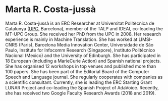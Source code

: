 # Marta R. Costa-jussà

Marta R. Costa-jussà is an ERC Researcher at Universitat Politècnica de Catalunya ([UPC](http://www.upc.edu), Barcelona), member of the TALP and IDEAI, co-leading the MT-UPC Group. She received her PhD from the UPC in 2008. Her research experience is mainly in Machine Translation. She has worked at LIMSI-CNRS (Paris), Barcelona Media Innovation Center, Universidade de São Paulo, Institute for Infocomm Research (Singapore), Instituto Politécnico Nacional (Mexico) and the University of Edinburgh. She has participated in 18 European (including a MarieCurie Action) and Spanish national projects. She has organised 12 workshops in top venues and published more than 100 papers. She has been part of the Editorial Board of the Computer Speech and Language journal. She regularly cooperates with companies as a scientific consultant. Currently, she is leading the ERC Starting Grant LUNAR Project and co-leading the Spanish Project of AdaVoice. Recently, she has received two Google Faculty Research Awards (2018 and 2019).

